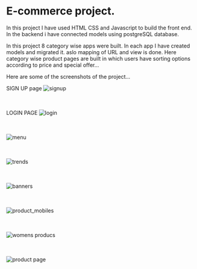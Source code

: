 # E-commerce project.

In this project I have used HTML CSS and Javascript to build the front end.
In the backend i have connected models using postgreSQL database.

In this project 8 category wise apps were built. In each app I have created models and migrated it. aslo mapping of URL and view is done.
Here category wise product pages are built in which users have sorting options according to price and special offer...


Here are some of the screenshots of the project...

SIGN UP page
![signup](https://user-images.githubusercontent.com/83777309/117540771-58d0df80-b02e-11eb-8746-8d700284c94b.PNG)<br> <br> <br>

LOGIN PAGE
![login](https://user-images.githubusercontent.com/83777309/117540780-6d14dc80-b02e-11eb-99a5-d2a5dd83461e.PNG)<br> <br> <br>

![menu](https://user-images.githubusercontent.com/83777309/117540787-78680800-b02e-11eb-89da-60deddd469e1.PNG)<br> <br> <br>

![trends](https://user-images.githubusercontent.com/83777309/117540796-7d2cbc00-b02e-11eb-8195-e2cf6e5d7616.PNG) <br> <br> <br>

![banners](https://user-images.githubusercontent.com/83777309/117540802-80c04300-b02e-11eb-994e-4f747a78a4ad.PNG)<br> <br> <br>

![product_mobiles](https://user-images.githubusercontent.com/83777309/117540875-df85bc80-b02e-11eb-896f-f5a44e2d4820.PNG)<br> <br> <br>

![womens producs](https://user-images.githubusercontent.com/83777309/117540888-eca2ab80-b02e-11eb-935d-ac28d2c63e46.PNG)<br> <br> <br>

![product page](https://user-images.githubusercontent.com/83777309/117540893-f0363280-b02e-11eb-82ec-b16351602738.PNG)<br> <br> <br>





